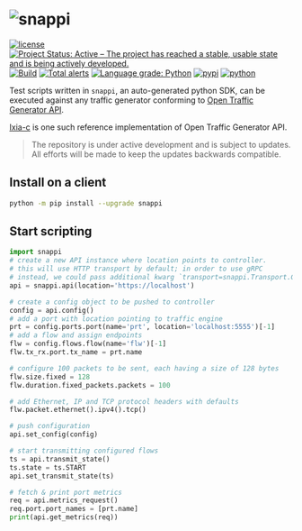 # ![snappi](snappi-logo.png)

[![license](https://img.shields.io/badge/license-MIT-green.svg)](https://en.wikipedia.org/wiki/MIT_License)
[![Project Status: Active – The project has reached a stable, usable state and is being actively developed.](https://www.repostatus.org/badges/latest/active.svg)](https://www.repostatus.org/#active)
[![Build](https://github.com/open-traffic-generator/snappi/workflows/Build/badge.svg)](https://github.com/open-traffic-generator/snappi/actions)
[![Total alerts](https://img.shields.io/lgtm/alerts/g/open-traffic-generator/snappi.svg?logo=lgtm&logoWidth=18)](https://lgtm.com/projects/g/open-traffic-generator/snappi/alerts/)
[![Language grade: Python](https://img.shields.io/lgtm/grade/python/g/open-traffic-generator/snappi.svg?logo=lgtm&logoWidth=18)](https://lgtm.com/projects/g/open-traffic-generator/snappi/context:python)
[![pypi](https://img.shields.io/pypi/v/snappi.svg)](https://pypi.org/project/snappi)
[![python](https://img.shields.io/pypi/pyversions/snappi.svg)](https://pypi.python.org/pypi/snappi)

Test scripts written in `snappi`, an auto-generated python SDK, can be executed against any traffic generator conforming to [Open Traffic Generator API](https://github.com/open-traffic-generator/models).

[Ixia-c](https://github.com/open-traffic-generator/ixia-c) is one such reference implementation of Open Traffic Generator API.

> The repository is under active development and is subject to updates. All efforts will be made to keep the updates backwards compatible.

## Install on a client

```sh
python -m pip install --upgrade snappi
```

## Start scripting

```python
import snappi
# create a new API instance where location points to controller.
# this will use HTTP transport by default; in order to use gRPC
# instead, we could pass additional kwarg `transport=snappi.Transport.GRPC`
api = snappi.api(location='https://localhost')

# create a config object to be pushed to controller
config = api.config()
# add a port with location pointing to traffic engine
prt = config.ports.port(name='prt', location='localhost:5555')[-1]
# add a flow and assign endpoints
flw = config.flows.flow(name='flw')[-1]
flw.tx_rx.port.tx_name = prt.name

# configure 100 packets to be sent, each having a size of 128 bytes
flw.size.fixed = 128
flw.duration.fixed_packets.packets = 100

# add Ethernet, IP and TCP protocol headers with defaults
flw.packet.ethernet().ipv4().tcp()

# push configuration
api.set_config(config)

# start transmitting configured flows
ts = api.transmit_state()
ts.state = ts.START
api.set_transmit_state(ts)

# fetch & print port metrics
req = api.metrics_request()
req.port.port_names = [prt.name]
print(api.get_metrics(req))
```
